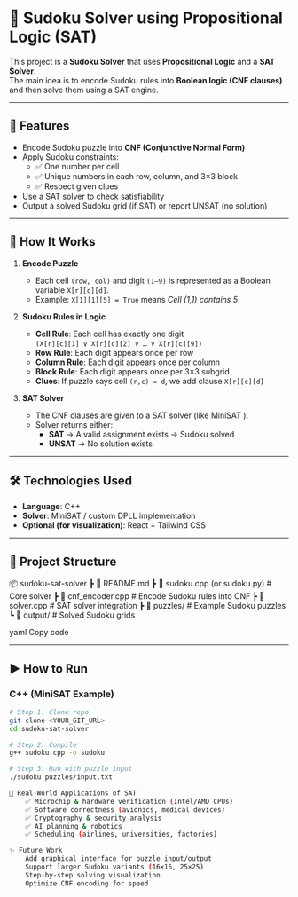 # 🧩 Sudoku Solver using Propositional Logic (SAT)

This project is a **Sudoku Solver** that uses **Propositional Logic** and a **SAT Solver**.  
The main idea is to encode Sudoku rules into **Boolean logic (CNF clauses)** and then solve them using a SAT engine.

---

## 🚀 Features
- Encode Sudoku puzzle into **CNF (Conjunctive Normal Form)**
- Apply Sudoku constraints:
  - ✅ One number per cell  
  - ✅ Unique numbers in each row, column, and 3×3 block  
  - ✅ Respect given clues  
- Use a SAT solver to check satisfiability
- Output a solved Sudoku grid (if SAT) or report UNSAT (no solution)

---

## 📖 How It Works
1. **Encode Puzzle**  
   - Each cell `(row, col)` and digit `(1–9)` is represented as a Boolean variable `X[r][c][d]`.  
   - Example: `X[1][1][5] = True` means *Cell (1,1) contains 5*.

2. **Sudoku Rules in Logic**
   - **Cell Rule**: Each cell has exactly one digit  
     `(X[r][c][1] ∨ X[r][c][2] ∨ … ∨ X[r][c][9])`  
   - **Row Rule**: Each digit appears once per row  
   - **Column Rule**: Each digit appears once per column  
   - **Block Rule**: Each digit appears once per 3×3 subgrid  
   - **Clues**: If puzzle says cell `(r,c) = d`, we add clause `X[r][c][d]`

3. **SAT Solver**
   - The CNF clauses are given to a SAT solver (like MiniSAT ).  
   - Solver returns either:  
     - **SAT** → A valid assignment exists → Sudoku solved  
     - **UNSAT** → No solution exists  

---

## 🛠️ Technologies Used
- **Language**: C++ 
- **Solver**: MiniSAT / custom DPLL implementation  
- **Optional (for visualization)**: React + Tailwind CSS  

---

## 📂 Project Structure
📦 sudoku-sat-solver
┣ 📜 README.md
┣ 📜 sudoku.cpp (or sudoku.py) # Core solver
┣ 📜 cnf_encoder.cpp # Encode Sudoku rules into CNF
┣ 📜 solver.cpp # SAT solver integration
┣ 📂 puzzles/ # Example Sudoku puzzles
┗ 📂 output/ # Solved Sudoku grids

yaml
Copy code

---

## ▶️ How to Run

### C++ (MiniSAT Example)
```sh
# Step 1: Clone repo
git clone <YOUR_GIT_URL>
cd sudoku-sat-solver

# Step 2: Compile
g++ sudoku.cpp -o sudoku

# Step 3: Run with puzzle input
./sudoku puzzles/input.txt

🧠 Real-World Applications of SAT
    ✅ Microchip & hardware verification (Intel/AMD CPUs)
    ✅ Software correctness (avionics, medical devices)
    ✅ Cryptography & security analysis
    ✅ AI planning & robotics
    ✅ Scheduling (airlines, universities, factories)

✨ Future Work
    Add graphical interface for puzzle input/output
    Support larger Sudoku variants (16×16, 25×25)
    Step-by-step solving visualization
    Optimize CNF encoding for speed
